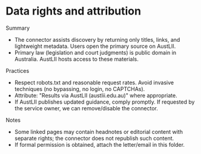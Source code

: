 # Data rights and attribution

Summary
- The connector assists discovery by returning only titles, links, and lightweight metadata. Users open the primary source on AustLII.
- Primary law (legislation and court judgments) is public domain in Australia. AustLII hosts access to these materials.

Practices
- Respect robots.txt and reasonable request rates. Avoid invasive techniques (no bypassing, no login, no CAPTCHAs).
- Attribute: "Results via AustLII (austlii.edu.au)" where appropriate.
- If AustLII publishes updated guidance, comply promptly. If requested by the service owner, we can remove/disable the connector.

Notes
- Some linked pages may contain headnotes or editorial content with separate rights; the connector does not republish such content.
- If formal permission is obtained, attach the letter/email in this folder.

